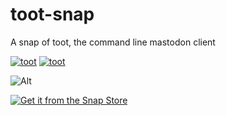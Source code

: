 # toot-snap
A snap of toot, the command line mastodon client

[![toot](https://snapcraft.io/toot/badge.svg)](https://snapcraft.io/toot)
[![toot](https://snapcraft.io/toot/trending.svg?name=0)](https://snapcraft.io/toot)

![Alt](https://repobeats.axiom.co/api/embed/367a5e6d7787f477db3b24286338bca01cdd7ec9.svg "Repobeats analytics image")

[![Get it from the Snap Store](https://snapcraft.io/static/images/badges/en/snap-store-black.svg)](https://snapcraft.io/toot)
